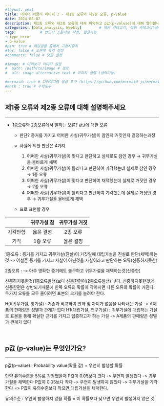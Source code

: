 ```yaml
---
#layout: post
title: 데이터 위클리 페이퍼 3 - 제1종 오류와 제2종 오류, p-value
date: 2024-08-07
description: 제1종 오류와 제2종 오류에 대해 파악하고 p값(p-valuse)에 대해 알아봅니다.    # 검색어 및 글요약
categories: [Data_analysis, Weekly]        # 메인 카테고리, 하위 카테고리(생략가능)
tags:           # 반드시 소문자로 작성, 한글가능
- type_error
- p-value
#pin: true # 해당글을 홈에서 고정시킬지
#toc: false # 오른쪽 목차 설정
#comments: false # 댓글 설정

#image: # 미리보기 이미지 설정
#  path: /path/to/image # 경로
#  alt: image alternative text # 이미지 설명 (생략가능)

#mermaid: true # 다이어그램 생성 도구 (https://github.com/mermaid-js/mermaid)
#math : true # 수학도구
---
```




## 제1종 오류와 제2종 오류에 대해 설명해주세요
---

- 1종오류와 2종오류에서 말하는 오류? `판단`에 대한 오류   
  - 판단? 증거를 가지고 어떠한 사실(귀무가설)이 참인지 거짓인지 결정하는과정   
  - 사실에 의한 판단은 4가지   
    1. 어떠한 사실(귀무가설)이 맞다고 판단하고 실제로도 참인 경우 → 귀무가설을 올바르게 채택
    2. 어떠한 사실(귀무가설)이 틀리다고 판단하여 기각했는데 실제로 참인 경우 → 1종 오류
    3. 어떠한 사실(귀무가설)이 맞다고 판단하여 채택했는데 실제로 거짓인 경우 → 2종 오류
    4. 어떠한 사실(귀무가설)이 틀리다고 판단하여 기각했는데 실제로 거짓인 경우 → 귀무가설을 올바르게 채택   

  - 표로 표현할 경우   

|  |   귀무가설 참 |  귀무가설 거짓 |
| :-----: | :------: | :-------: |
| 기각안함   |  옳은 결정  |  2종 오류 |
| 기각 | 1종 오류 | 옳은 결정 |


1종오류 : 증거를 가지고 귀무가설(진실)이 거짓일때 대립가설을 진실로 판단(채택)하는 것
 -> 어설픈 증거를 가지고 사실이 아닌것을 사실이라고 판단하는 오류(신중하지못한)

2종오류 : 
 -> 아주 명확한 증거에도 불구하고 귀무가설을 채택하는것(신중한)

신중하지못한것(1종오류발생)보다 신중한편이(2종오류발생) 낫다.
신중하지못한것과 신중한편은 상반되기때문에 한쪽 오류의 확률이 작아지면 다른 오류의 확률이 커진다.
두가지 오류를 모두 줄이려면 표본의 크기를 늘려야 한다.

H0(귀무가설, 영가설) : 기존과 비교하여 변화 및 차이가 없음을 나타내는 가설
 -> A제품의 판매량은 성별과 관계가 없다
H1(대립가설, 연구가설) : 귀무가설에 대립하는 가설로 표본을 통해 확실한 근거를 가지고 입증하고자 하는 가설
 -> A제품의 판매량은 성별과 관계가 있다


<br>




## p값 (p-value)는 무엇인가요?
---

p값(p-value) : Probability value(확률 값)
= 우연히 발생할 확률

만약 유의수준을 5%로 가정했을때
P값이 0.05보다 크다 -> 우연히 발생했다 -> 귀무가설을 채택한다
P값이 0.05보다 작다 -> 우연히 발생하지 않았다 -> 귀무가설을 기각한다
=> P값이 유의수준보다 작으면 대립가설을 채택한다.

유의수준 : 우연히 발생하지 않을 확률 = 이 확률보다 낮으면 우연히 발생하지 않은 것

<br>
